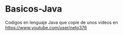 # Basicos-Java
Codigos en lenguaje Java que copie de unos videos en https://www.youtube.com/user/neto376
